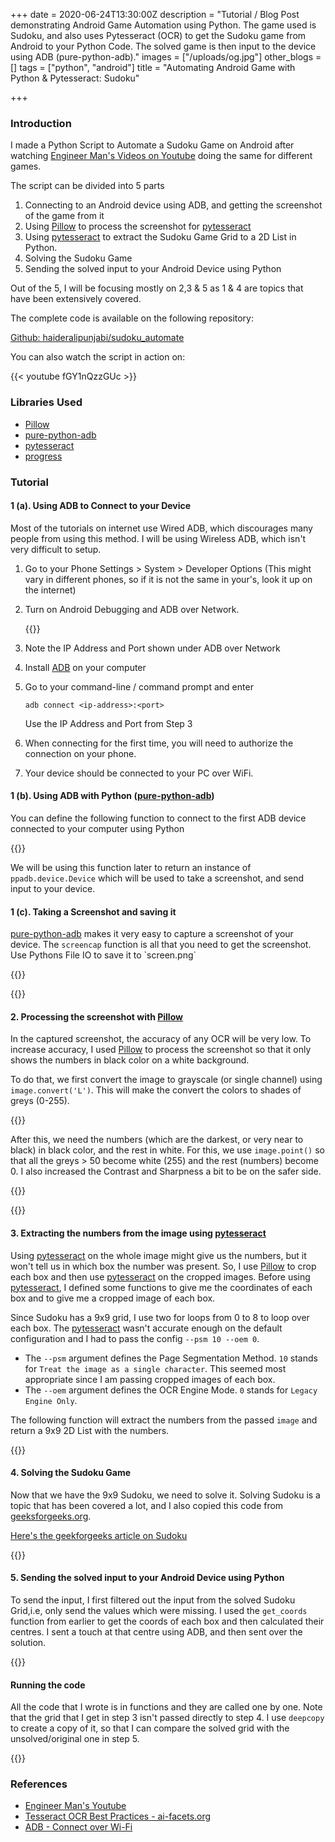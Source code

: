 +++
date = 2020-06-24T13:30:00Z
description = "Tutorial / Blog Post demonstrating Android Game Automation using Python. The game used is Sudoku, and also uses Pytesseract (OCR) to get the Sudoku game from Android to your Python Code. The solved game is then input to the device using ADB (pure-python-adb)."
images = ["/uploads/og.jpg"]
other_blogs = []
tags = ["python", "android"]
title = "Automating Android Game with Python & Pytesseract: Sudoku"

+++
### Introduction

I made a Python Script to Automate a Sudoku Game on Android after watching [Engineer Man's Videos on Youtube](https://www.youtube.com/channel/UCrUL8K81R4VBzm-KOYwrcxQ) doing the same for different games.

The script can be divided into 5 parts

1. Connecting to an Android device using ADB, and getting the screenshot of the game from it
2. Using [Pillow](https://pypi.org/project/Pillow/) to process the screenshot for [pytesseract](https://pypi.org/project/pytesseract/)
3. Using [pytesseract](https://pypi.org/project/pytesseract/) to extract the Sudoku Game Grid to a 2D List in Python.
4. Solving the Sudoku Game
5. Sending the solved input to your Android Device using Python

Out of the 5, I will be focusing mostly on 2,3 & 5 as 1 & 4 are topics that have been extensively covered.

The complete code is available on the following repository:

[Github: haideralipunjabi/sudoku_automate](https://github.com/haideralipunjabi/sudoku_automate)

You can also watch the script in action on:

{{< youtube fGY1nQzzGUc >}}

### Libraries Used

* [Pillow](https://pypi.org/project/Pillow/)
* [pure-python-adb](https://pypi.org/project/pure-python-adb/)
* [pytesseract](https://pypi.org/project/pytesseract/)
* [progress](https://pypi.org/project/progress/)

### Tutorial

#### 1 (a). Using ADB to Connect to your Device

Most of the tutorials on internet use Wired ADB, which discourages many people from using this method. I will be using Wireless ADB, which isn't very difficult to setup.

1. Go to your Phone Settings > System > Developer Options (This might vary in different phones, so if it is not the same in your's, look it up on the internet)
2. Turn on Android Debugging and ADB over Network.

   {{<imgur id="zjUIKeF" ext="png" class="image-resp" align="center" title="ADB over Network">}}

3. Note the IP Address and Port shown under ADB over Network
4. Install [ADB](https://developer.android.com/studio/command-line/adb) on your computer
5. Go to your command-line / command prompt and enter

       adb connect <ip-address>:<port>

   Use the IP Address and Port from Step 3
6. When connecting for the first time, you will need to authorize the connection on your phone.
7. Your device should be connected to your PC over WiFi.

#### 1 (b). Using ADB with Python ([pure-python-adb](https://pypi.org/project/pure-python-adb/))

You can define the following function to connect to  the first ADB device connected to your computer using Python

{{<github repo="haideralipunjabi/sudoku_automate" file="adb.py" lang="python" sub_lines="1-10" options="linenos=true">}}

We will be using this function later to return an instance of `ppadb.device.Device` which will be used to take a screenshot, and send input to your device.

#### 1 (c). Taking a Screenshot and saving it

[pure-python-adb](https://pypi.org/project/pure-python-adb/) makes it very easy to capture a screenshot of your device. The `screencap` function is all that you need to get the screenshot. Use Pythons File IO to save it to \`screen.png\`

{{<github repo="haideralipunjabi/sudoku_automate" file="adb.py" lang="python" sub_lines="12-15" options="linenos=true">}}

{{<imgur id="HrtXJUo" ext="png" class="image-resp" align="center" title="Screenshot of Sudoku">}}

#### 2. Processing the screenshot with [Pillow](https://pypi.org/project/Pillow/)

In the captured screenshot, the accuracy of any OCR will be very low. To increase accuracy, I used [Pillow](https://pypi.org/project/Pillow/) to process the screenshot so that it only shows the numbers in black color on a white background.

To do that, we first convert the image to grayscale (or single channel) using `image.convert('L')`. This will make the convert the colors to shades of greys (0-255).

{{<imgur id="IEF2xXo" ext="png" class="image-resp" align="center" title="Grayscale Screenshot of Sudoku">}}

After this, we need the numbers (which are the darkest, or very near to black) in black color, and the rest in white. For this, we use `image.point()`  so that all the greys > 50  become white (255) and the rest (numbers) become 0. I also increased the Contrast and Sharpness a bit to be on the safer side.

{{<imgur id="1rkOOfg" ext="png" class="image-resp" align="center" title="Processed Screenshot of Sudoku">}}

{{<github repo="haideralipunjabi/sudoku_automate" file="automate.py" lang="python" sub_lines="26-31" options="linenos=true">}}

#### 3.  Extracting the numbers from the image using [pytesseract](https://pypi.org/project/pytesseract/)

Using [pytesseract](https://pypi.org/project/pytesseract/) on the whole image might give us the numbers, but it won't tell us in which box the number was present. So, I use [Pillow](https://pypi.org/project/Pillow/) to crop each box and then use [pytesseract](https://pypi.org/project/pytesseract/) on the cropped images. Before using [pytesseract](https://pypi.org/project/pytesseract/), I defined some functions to give me the coordinates of each box and to give me a cropped image of each box.

Since Sudoku has a 9x9 grid, I use two for loops from 0 to 8 to loop over each box. The [pytesseract](https://pypi.org/project/pytesseract/) wasn't accurate enough on the default configuration and I had to pass the config `--psm 10 --oem 0`.

* The `--psm` argument defines the Page Segmentation Method. `10` stands for `Treat the image as a single character`. This seemed most appropriate since I am passing cropped images of each box.
* The `--oem` argument defines the OCR Engine Mode. `0` stands for `Legacy Engine Only`.

The following function will extract the numbers from the passed `image` and return a 9x9 2D List with the numbers.

{{<github repo="haideralipunjabi/sudoku_automate" file="automate.py" lang="python" sub_lines="34-48" options="linenos=true">}}

#### 4. Solving the Sudoku Game

Now that we have the 9x9 Sudoku, we need to solve it. Solving Sudoku is a topic that has been covered a lot, and I also copied this code from [geeksforgeeks.org](https://www.geeksforgeeks.org/ "geeksforgeeks.org/"). 

[Here's the geekforgeeks article on Sudoku](https://www.geeksforgeeks.org/sudoku-backtracking-7/)

{{<github repo="haideralipunjabi/sudoku_automate" file="sudoku.py" lang="python" options="linenos=true">}}
#### 5. Sending the solved input to your Android Device using Python

To send the input, I first filtered out the input from the solved Sudoku Grid,i.e, only send the values which were missing. I used the `get_coords` function from earlier to get the coords of each box and then calculated their centres. I sent a touch at that centre using ADB, and then sent over the solution.

{{<github repo="haideralipunjabi/sudoku_automate" file="automate.py" lang="python" sub_lines="51-60" options="linenos=true">}}

#### Running the code

All the code that I wrote is in functions and they are called one by one. Note that the grid that I get in step 3 isn't passed directly to step 4. I use `deepcopy` to create a copy of it, so that I can compare the solved grid with the unsolved/original one in step 5.

{{<github repo="haideralipunjabi/sudoku_automate" file="automate.py" lang="python" sub_lines="63-73" options="linenos=true">}}

### References

* [Engineer Man's Youtube](https://www.youtube.com/channel/UCrUL8K81R4VBzm-KOYwrcxQ)
* [Tesseract OCR Best Practices - ai-facets.org](https://ai-facets.org/tesseract-ocr-best-practices/)
* [ADB - Connect over Wi-Fi](https://developer.android.com/studio/command-line/adb#wireless)